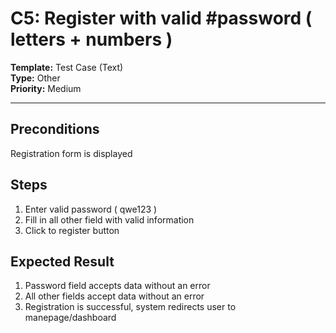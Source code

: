 # C5: Register with valid #password ( letters + numbers )

**Template:** Test Case (Text)  
**Type:** Other  
**Priority:** Medium  

---

## Preconditions
Registration form is displayed

## Steps
1. Enter valid password ( qwe123 )
2. Fill in all other field with valid information
3. Click to register button

## Expected Result
1. Password field accepts data without an error
2. All other fields accept data without an error
3. Registration is successful, system redirects user to manepage/dashboard

